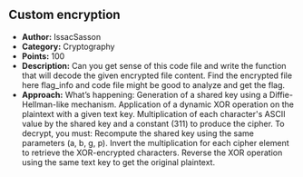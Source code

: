<h2>Custom encryption</h2>
<ul>
  <li><strong>Author:</strong> IssacSasson</li>
  <li><strong>Category:</strong> Cryptography</li>
  <li><strong>Points:</strong> 100</li>
  <li><strong>Description:</strong> Can you get sense of this code file and write the function that will decode the given encrypted file content. Find the encrypted file here flag_info and code file might be good to analyze and get the flag.</li>
  <li><strong>Approach:</strong> What’s happening: Generation of a shared key using a Diffie-Hellman-like mechanism. Application of a dynamic XOR operation on the plaintext with a given text key. Multiplication of each character's ASCII value by the shared key and a constant (311) to produce the cipher. To decrypt, you must: Recompute the shared key using the same parameters (a, b, g, p). Invert the multiplication for each cipher element to retrieve the XOR-encrypted characters. Reverse the XOR operation using the same text key to get the original plaintext.</li>
</ul>
